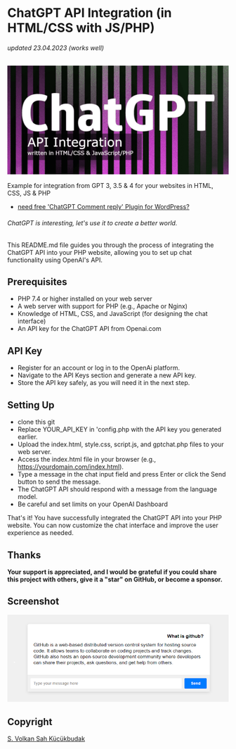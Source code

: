 # ChatGPT API Integration (in HTML/CSS with JS/PHP)
###### updated 23.04.2023 (works well)
![Screenshot](chatgpt.png)

Example for integration from GPT 3, 3.5 & 4 for your websites in HTML, CSS, JS & PHP

- [need free 'ChatGPT Comment reply' Plugin for WordPress?](https://github.com/VolkanSah/ChatGPT-Comments-Reply-WordPress-Plugin)
###### ChatGPT is interesting, let's use it to create a better world.

This README.md file guides you through the process of integrating the ChatGPT API into your PHP website, allowing you to set up chat functionality using OpenAI's API.

## Prerequisites
-  PHP 7.4 or higher installed on your web server
-  A web server with support for PHP (e.g., Apache or Nginx)
-  Knowledge of HTML, CSS, and JavaScript (for designing the chat interface)
-  An API key for the ChatGPT API from Openai.com

## API Key
- Register for an account or log in to the OpenAi platform.
- Navigate to the API Keys section and generate a new API key.
- Store the API key safely, as you will need it in the next step.

## Setting Up
- clone this git
- Replace YOUR_API_KEY in 'config.php with the API key you generated earlier.
- Upload the index.html, style.css, script.js, and gptchat.php files to your web server.
- Access the index.html file in your browser (e.g., https://yourdomain.com/index.html).
- Type a message in the chat input field and press Enter or click the Send button to send the message.
- The ChatGPT API should respond with a message from the language model.
- Be careful and set limits on your OpenAI Dashboard


That's it! You have successfully integrated the ChatGPT API into your PHP website. You can now customize the chat interface and improve the user experience as needed.

## Thanks
**Your support is appreciated, and I would be grateful if you could share this project with others, give it a "star" on GitHub, or become a sponsor.**
## Screenshot
<img src="screenshot.png">

## Copyright
[S. Volkan Sah Kücükbudak](https://github.com/volkansah)

